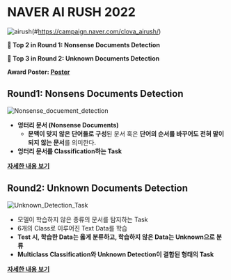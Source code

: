 # NAVER AI RUSH 2022
![airush](https://user-images.githubusercontent.com/53552847/198039191-0116de37-e764-4b95-8702-fd342de723d7.png)(#https://campaign.naver.com/clova_airush/)

**🥈 Top 2 in Round 1: Nonsense Documents Detection**

**🥉 Top 3 in Round 2: Unknown Documents Detection**

**Award Poster: [Poster](https://github.com/jjonhwa/clova-airush-2022/blob/main/AIRUSH_Unknown_Detection_3%EC%9C%84.pdf)**

## Round1: Nonsens Documents Detection
![Nonsense_docuement_detection](https://user-images.githubusercontent.com/53552847/197984010-aace21e8-c56a-43a8-8ca4-2c92487a161d.png)
- **엉터리 문서 (Nonsense Documents)**
    - **문맥이 맞지 않은 단어들로 구성**된 문서 혹은 **단어의 순서를 바꾸어도 전혀 말이 되지 않는 문서**를 의미한다.
- **엉터리 문서를 Classification하는 Task**

**[자세한 내용 보기](https://github.com/jjonhwa/clova-airush-2022/tree/main/AIRUSH_ROUND_1)**
## Round2: Unknown Documents Detection
![Unknown_Detection_Task](https://user-images.githubusercontent.com/53552847/197756342-34f9b21a-a930-4be4-9703-127eff610399.png)


- 모델이 학습하지 않은 종류의 문서를 탐지하는 Task
- 6개의 Class로 이루어진 Text Data를 학습
- **Test 시, 학습한 Data는 옳게 분류하고, 학습하지 않은 Data는 Unknown으로 분류**
- **Multiclass Classification와 Unknown Detection이 결합된 형태의 Task**

**[자세한 내용 보기](https://github.com/jjonhwa/clova-airush-2022/tree/main/AIRUSH_ROUND_2)**
